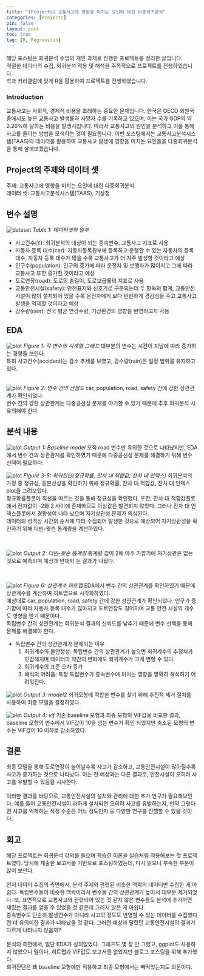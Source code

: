 ```yaml
---
title: "[Projects] 교통사고에 영향을 미치는 요인에 대한 다중회귀분석"
categories: [Projects]
pin: false
layout: post
toc: true
tag: [R, Regression]
---
```


해당 포스팅은 회귀분석 수업의 개인 과제로 진행한 프로젝트를 정리한 글입니다.  
적절한 데이터의 수집, 회귀분석 적용 및 해석을 주목적으로 프로젝트를 진행하였습니다.  
학과 커리큘럼에 맞게 R을 활용하여 프로젝트를 진행하였습니다.

### Introduction
교통사고는 사회적, 경제적 비용을 초래하는 중요한 문제입니다. 한국은 OECD 회원국 중에서도 높은 교통사고 발생률과 사망자 수를 기록하고 있으며, 이는 국가 GDP의 약 2.26%에 달하는 비용을 발생시킵니다. 따라서 교통사고의 원인을 분석하고 이를 통해 사고를 줄이는 방법을 모색하는 것이 필요합니다. 이번 포스팅에서는 교통사고분석시스템(TAAS)의 데이터를 활용하여 교통사고 발생에 영향을 미치는 요인들을 다중회귀분석을 통해 살펴보겠습니다.


## Project의 주제와 데이터 셋
주제: 교통사고에 영향을 미치는 요인에 대한 다중회귀분석  
데이터 셋: 교통사고분석시스템(TAAS), 기상청

## 변수 설명
![dataset](/assets/img/accident_dataset.png)
*Table 1: 데이터셋의 일부*
- 사고건수(Y): 회귀분석의 대상이 되는 종속변수, 교통사고 지표로 사용
- 자동차 등록 대수(car): 자동차등록원부에 등록하고 운행할 수 있는 자동차의 등록대수, 자동차 등록 대수가 많을 수록 교통사고가 더 자주 발생할 것이라고 예상
- 인구수(population): 인구의 증가에 따라 운전자 및 보행자가 많이지고 그에 따라 교통사고 또한 증가할 것이라고 예상 
- 도로연장(road): 도로의 총길이, 도로보급률의 지표로 사용
- 교통안전시설(safety): 안전표지와 신호기로 구분되는데 두 항목의 합계, 교통안전시설이 많이 설치되어 있을 수록 운전자에게 보다 빈번하게 경감심을 주고 교통사고 발생을 억제할 것이라고 예상
- 강수량(rain): 전국 평균 연강수량, 기상환경의 영향을 반영하고자 사용


## EDA
![plot](/assets/img/accident_plot.png)
*Figure 1: 각 변수의 시계열 그래프*
대부분의 변수는 시간이 지남에 따라 증가하는 경향을 보인다.  
특히 사고건수(accident)는 감소 추세를 보였고, 강수량(rain)은 일정 범위를 유지하고 있다.  
<br>

![plot](/assets/img/scatter_plot.png)
*Figure 2: 변수 간의 산점도*
car, population, road, safety 간에 강한 상관관계가 확인되었다.  
변수 간의 강한 상관관계는 다중공선성 문제를 야기할 수 있기 때문에 추후 회귀분석 시 유의해야 한다.

## 분석 내용
![plot](/assets/img/accident_baseline.png)
*Output 1: Baseline model*
오직 road 변수만 유의한 것으로 나타났지만, EDA에서 변수 간의 상관관계를 확인하였기 때문에 다중공선성 문제를 해결하기 위해 변수 선택이 필요하다.
<br>

![plot](/assets/img/accident_diagnostics.png)
*Figure 3-5: 회귀진단(정규확률, 잔차 대 적합값, 잔차 대 인덱스)*
회귀분석의 가정 중 정규성, 등분산성을 확인하기 위해 정규확률, 잔차 대 적합값, 잔차 대 인덱스 plot을 그려보았다.  
정규확률플롯이 직선을 따르는 것을 통해 정규성을 확인했다. 또한, 잔차 대 적합값플롯에서 잔차값이 -2와 2 사이에 존재하므로 이상값은 발견되지 않았다. 그러나 잔차 대 인덱스플롯에서 경향성이 나타
났으며 자기상관성 문제가 의심된다.  
데이터의 성격상 시간의 순서에 따라 수집되어 발생한 것으로 예상되어 자기상관성을 확인하기 위해 더빈-왓슨 통계량을 계산하였다.

<br>

![plot](/assets/img/accident_dubinwatson.png)
*Output 2: 더빈-왓슨 통계량*
통계량 값이 2에 아주 가깝기에 자기상관은 없는 것으로 예측되며 예상과 반대되
는 결과가 나왔다.

<br>

![plot](/assets/img/accident_correlation.png)
*Figure 6: 상관계수 히트맵*
EDA에서 변수 간의 상관관계를 확인하였기 때문에 상관계수를 계산하여 히트맵으로 시각화하였다.  
예상대로 car, population, road, safety 간에 강한 상관관계가 확인되었다. 인구가 증가함에 따라 자동차 등록 대수가 많아지고 도로연장도 길어지며 교통 안전 시설의 개수도 영향을 받기 때문이다.  
독립변수 간의 상관관계는 회귀분석 결과의 신뢰도를 낮추기 때문에 변수 선택을 통해 문제를 해결해야 한다.  
- 독립변수 간의 상관관계가 문제되는 이유  
    1. 회귀계수의 불안정성: 독립변수 간의 상관관계가 높으면 회귀계수의 추정치가 민감해지며 데이터의 약간의 변화에도 회귀계수가 크게 변할 수 있다.
    2. 회귀계수의 표준 오차 증가
    3. 해석의 어려움: 특정 독립변수가 종속변수에 미치는 영향을 명확히 해석하기 어려워진다.

![plot](/assets/img/accident_model2.png)
*Output 3: model2*
회귀모형에 적합한 변수를 찾기 위해 후진적 제거 절차를 사용하여 최종 모델을 결정하였다.  

![plot](/assets/img/accident_vif.png)
*Output 4: vif*
기존 baseline 모형과 최종 모형의 VIF값을 비교한 결과, baseline 모형의 변수에서 VIF값이 10을 넘는 변수가 확인 되었지만 축소된 모형의 변수는 VIF값이 10 이하로 감소하였다.

## 결론
최종 모델을 통해 도로연장이 늘어날수록 사고가 감소하고, 교통안전시설이 많아질수록 사고가 증가하는 것으로 나타났다. 이는 전 예상과는 다른 결과로, 안전시설이 오히려 사고를 유발할 수 있음을 시사한다.  
<br>
이러한 결과를 바탕으로, 교통안전시설의 설치와 관리에 대한 추가 연구가 필요해보인다. 예를 들어 교통안전시설이 과하게 설치되면 오히려 사고를 유발하는지, 만약 그렇다면 사고를 억제하는 적정 수준은 어느 정도인지 등 다양한 연구를 진핼할 수 있을 것이다.

## 회고
해당 프로젝트는 회귀분석 강의를 들으며 학습한 이론을 실습처럼 적용해보는 첫 프로젝트였다. 당시에 제출한 보고서를 기반으로 포스팅하였는데, 다시 읽으니 부족한 부분이 많이 보인다.  
<br>
먼저 데이터 수집의 측면에서, 분석 주제와 관련된 비슷한 맥락의 데이터만 수집한 게 아쉽다. 독립변수들이 비슷한 맥락이라서 변수들 간의 상관관계가 높아서 대부분 제거되었다. 또, 표면적으로 교통사고와 관련되어 있는 것 같지 않은 변수들도 분석에 추가하면 재밌는 결과를 얻을 수 있었을 것 같은데 그러지 않은 게 아쉽다.  
종속변수도 단순히 발생건수가 아니라 사고의 정도도 반영할 수 있는 데이터를 수집했다면 더 유의미한 결과가 나타났을 것 같다. 그러면 예상과 달랐던 교통안전시설의 결과가 다르게 나타나지 않을까?  
<br>
분석의 측면에서, 일단 EDA가 성의없었다. 그래프도 몇 장 안 그렸고, ggplot도 사용하지 않았으니 말이다. 히트맵과 VIF값도 보고서엔 없었지만 블로그 포스팅을 위해 추가했다.  
회귀진단은 왜 baseline 모형에만 적용하고 최종 모형에서는 빼먹었는지도 의문이다.


